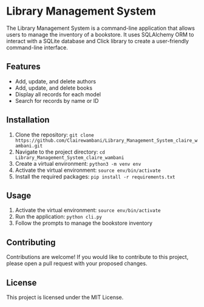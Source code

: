 # Library Management System

The Library Management System is a command-line application that allows users to manage the inventory of a bookstore. It uses SQLAlchemy ORM to interact with a SQLite database and Click library to create a user-friendly command-line interface.

## Features

* Add, update, and delete authors
* Add, update, and delete books
* Display all records for each model
* Search for records by name or ID

## Installation

1. Clone the repository: `git clone https://github.com/Clairewambani/Library_Management_System_claire_wambani.git`
2. Navigate to the project directory: `cd Library_Management_System_claire_wambani`
3. Create a virtual environment: `python3 -m venv env`
4. Activate the virtual environment: `source env/bin/activate`
5. Install the required packages: `pip install -r requirements.txt`

## Usage

1. Activate the virtual environment: `source env/bin/activate`
2. Run the application: `python cli.py`
3. Follow the prompts to manage the bookstore inventory

## Contributing

Contributions are welcome! If you would like to contribute to this project, please open a pull request with your proposed changes.

## License

This project is licensed under the MIT License.